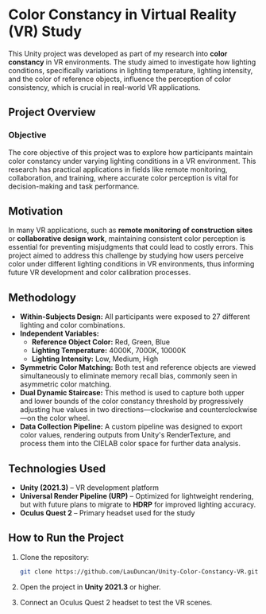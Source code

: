 # **Color Constancy in Virtual Reality (VR) Study**

This Unity project was developed as part of my research into **color constancy** in VR environments. The study aimed to investigate how lighting conditions, specifically variations in lighting temperature, lighting intensity, and the color of reference objects, influence the perception of color consistency, which is crucial in real-world VR applications.

## **Project Overview**

### **Objective**
The core objective of this project was to explore how participants maintain color constancy under varying lighting conditions in a VR environment. This research has practical applications in fields like remote monitoring, collaboration, and training, where accurate color perception is vital for decision-making and task performance.

## **Motivation**
In many VR applications, such as **remote monitoring of construction sites** or **collaborative design work**, maintaining consistent color perception is essential for preventing misjudgments that could lead to costly errors. This project aimed to address this challenge by studying how users perceive color under different lighting conditions in VR environments, thus informing future VR development and color calibration processes.

## **Methodology**
- **Within-Subjects Design:** All participants were exposed to 27 different lighting and color combinations. 
- **Independent Variables:** 
	- **Reference Object Color:** Red, Green, Blue 
	- **Lighting Temperature:** 4000K, 7000K, 10000K 
	- **Lighting Intensity:** Low, Medium, High 
- **Symmetric Color Matching:** Both test and reference objects are viewed simultaneously to eliminate memory recall bias, commonly seen in asymmetric color matching. 
- **Dual Dynamic Staircase:** This method is used to capture both upper and lower bounds of the color constancy threshold by progressively adjusting hue values in two directions—clockwise and counterclockwise—on the color wheel.
- **Data Collection Pipeline:** A custom pipeline was designed to export color values, rendering outputs from Unity's RenderTexture, and process them into the CIELAB color space for further data analysis.


## **Technologies Used**
- **Unity (2021.3)** – VR development platform
- **Universal Render Pipeline (URP)** – Optimized for lightweight rendering, but with future plans to migrate to **HDRP** for improved lighting accuracy.
- **Oculus Quest 2** – Primary headset used for the study

## **How to Run the Project**
1. Clone the repository:
   ```bash
   git clone https://github.com/LauDuncan/Unity-Color-Constancy-VR.git
   ```

2. Open the project in **Unity 2021.3** or higher.
3. Connect an Oculus Quest 2 headset to test the VR scenes.
